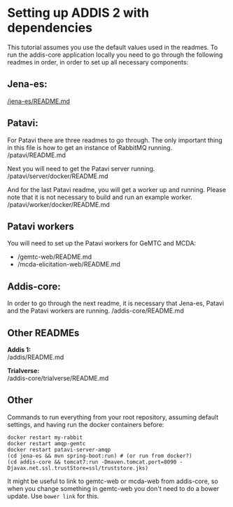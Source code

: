 Setting up ADDIS 2 with dependencies
====================================

This tutorial assumes you use the default values used in the readmes. To run the addis-core application locally you  need to go through the following readmes in order, in order to set up all necessary components:

Jena-es:
--------------
[/jena-es/README.md](https://github.com/drugis/jena-es/blob/master/README.md)

Patavi:
--------------
For Patavi there are three readmes to go through. The only important thing in this file is how to get an instance of RabbitMQ running.<br>
/patavi/README.md 

Next you will need to get the Patavi server running.<br>
/patavi/server/docker/README.md 

And for the last Patavi readme, you will get a worker up and running. Please note that it is not necessary to build and run an example worker.<br>
/patavi/worker/docker/README.md

Patavi workers
----------

You will need to set up the Patavi workers for GeMTC and MCDA:
 - /gemtc-web/README.md
 - /mcda-elicitation-web/README.md

Addis-core:
--------------
In order to go through the next readme, it is necessary that Jena-es, Patavi and the Patavi workers are running. 
/addis-core/README.md 

Other READMEs
--------------
**Addis 1:**<br>
/addis/README.md

**Trialverse:**<br>
/addis-core/trialverse/README.md

Other
--------------
Commands to run everything from your root repository, assuming default settings, and having run the docker containers before:
```
docker restart my-rabbit
docker restart amqp-gemtc
docker restart patavi-server-amqp
(cd jena-es && mvn spring-boot:run) # (or run from docker?)
(cd addis-core && tomcat7:run -Dmaven.tomcat.port=8090 -Djavax.net.ssl.trustStore=ssl/truststore.jks)
```

It might be useful to link to gemtc-web or mcda-web from addis-core, so when you change something in gemtc-web you don't need to do a bower update. Use `bower link` for this.
